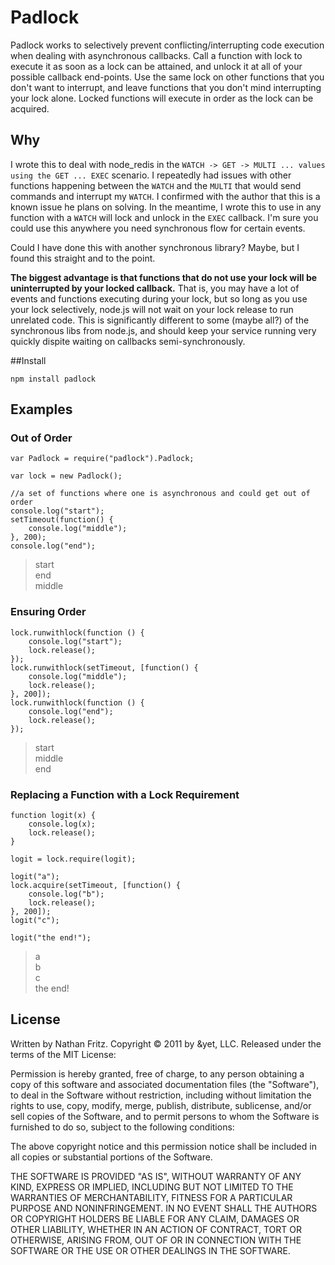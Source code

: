 # Padlock

Padlock works to selectively prevent conflicting/interrupting code execution when dealing with asynchronous callbacks. Call a function with lock to execute it as soon as a lock can be attained, and unlock it at all of your possible callback end-points. Use the same lock on other functions that you don't want to interrupt, and leave functions that you don't mind interrupting your lock alone. Locked functions will execute in order as the lock can be acquired.

## Why

I wrote this to deal with node_redis in the `WATCH -> GET -> MULTI ... values using the GET ... EXEC` scenario. I repeatedly had issues with other functions happening between the `WATCH` and the `MULTI` that would send commands and interrupt my `WATCH`. I confirmed with the author that this is a known issue he plans on solving. In the meantime, I wrote this to use in any function with a `WATCH` will lock and unlock in the `EXEC` callback. I'm sure you could use this anywhere you need synchronous flow for certain events.

Could I have done this with another synchronous library? Maybe, but I found this straight and to the point.

**The biggest advantage is that functions that do not use your lock will be uninterrupted by your locked callback.** That is, you may have a lot of events and functions executing during your lock, but so long as you use your lock selectively, node.js will not wait on your lock release to run unrelated code. This is significantly different to some (maybe all?) of the synchronous libs from node.js, and should keep your service running very quickly dispite waiting on callbacks semi-synchronously.

##Install

    npm install padlock

## Examples

### Out of Order
    var Padlock = require("padlock").Padlock;

    var lock = new Padlock();

    //a set of functions where one is asynchronous and could get out of order
    console.log("start");
    setTimeout(function() {
        console.log("middle");
    }, 200);
    console.log("end");

> start  
> end  
> middle  

### Ensuring Order
    lock.runwithlock(function () {
        console.log("start");
        lock.release();
    });
    lock.runwithlock(setTimeout, [function() {
        console.log("middle");
        lock.release();
    }, 200]);
    lock.runwithlock(function () {
        console.log("end");
        lock.release();
    });

>  start  
>  middle  
>  end  

### Replacing a Function with a Lock Requirement
    function logit(x) {
        console.log(x);
        lock.release();
    }

    logit = lock.require(logit);

    logit("a");
    lock.acquire(setTimeout, [function() {
        console.log("b");
        lock.release();
    }, 200]);
    logit("c");

    logit("the end!");

> a  
> b  
> c  
> the end! 

## License

Written by Nathan Fritz. Copyright © 2011 by &yet, LLC. Released under the terms of the MIT License:

Permission is hereby granted, free of charge, to any person obtaining a copy
of this software and associated documentation files (the "Software"), to deal
in the Software without restriction, including without limitation the rights
to use, copy, modify, merge, publish, distribute, sublicense, and/or sell
copies of the Software, and to permit persons to whom the Software is
furnished to do so, subject to the following conditions:

The above copyright notice and this permission notice shall be included in
all copies or substantial portions of the Software.

THE SOFTWARE IS PROVIDED "AS IS", WITHOUT WARRANTY OF ANY KIND, EXPRESS OR
IMPLIED, INCLUDING BUT NOT LIMITED TO THE WARRANTIES OF MERCHANTABILITY,
FITNESS FOR A PARTICULAR PURPOSE AND NONINFRINGEMENT. IN NO EVENT SHALL THE
AUTHORS OR COPYRIGHT HOLDERS BE LIABLE FOR ANY CLAIM, DAMAGES OR OTHER
LIABILITY, WHETHER IN AN ACTION OF CONTRACT, TORT OR OTHERWISE, ARISING FROM,
OUT OF OR IN CONNECTION WITH THE SOFTWARE OR THE USE OR OTHER DEALINGS IN
THE SOFTWARE.
